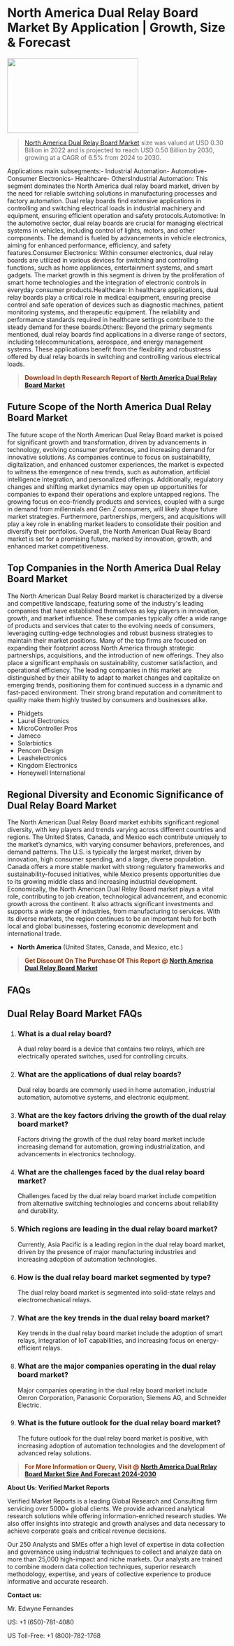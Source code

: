 <p><h1>North America Dual Relay Board Market By Application | Growth, Size & Forecast</h1><p><img class="aligncenter size-medium wp-image-105565" src="https://ffe5etoiles.com/wp-content/uploads/2025/01/MST7-300x171.png" alt="" width="300" height="171" /></p><blockquote><p><a href="https://www.verifiedmarketreports.com/download-sample/?rid=630570&utm_source=Github-NA&utm_medium=362" target="_blank">North America Dual Relay Board Market</a> size was valued at USD 0.30 Billion in 2022 and is projected to reach USD 0.50 Billion by 2030, growing at a CAGR of 6.5% from 2024 to 2030.</p></blockquote>Applications main subsegments:- Industrial Automation- Automotive- Consumer Electronics- Healthcare- OthersIndustrial Automation: This segment dominates the North America dual relay board market, driven by the need for reliable switching solutions in manufacturing processes and factory automation. Dual relay boards find extensive applications in controlling and switching electrical loads in industrial machinery and equipment, ensuring efficient operation and safety protocols.Automotive: In the automotive sector, dual relay boards are crucial for managing electrical systems in vehicles, including control of lights, motors, and other components. The demand is fueled by advancements in vehicle electronics, aiming for enhanced performance, efficiency, and safety features.Consumer Electronics: Within consumer electronics, dual relay boards are utilized in various devices for switching and controlling functions, such as home appliances, entertainment systems, and smart gadgets. The market growth in this segment is driven by the proliferation of smart home technologies and the integration of electronic controls in everyday consumer products.Healthcare: In healthcare applications, dual relay boards play a critical role in medical equipment, ensuring precise control and safe operation of devices such as diagnostic machines, patient monitoring systems, and therapeutic equipment. The reliability and performance standards required in healthcare settings contribute to the steady demand for these boards.Others: Beyond the primary segments mentioned, dual relay boards find applications in a diverse range of sectors, including telecommunications, aerospace, and energy management systems. These applications benefit from the flexibility and robustness offered by dual relay boards in switching and controlling various electrical loads.</p><blockquote><p><span style="color: #993300;"><strong>Download In depth Research Report of <a href="https://www.verifiedmarketreports.com/download-sample/?rid=630570&utm_source=Github-NA&utm_medium=362">North America Dual Relay Board Market</a></strong></span></p></blockquote><h2>Future Scope of the North America Dual Relay Board Market</h2><p>The future scope of the North American Dual Relay Board market is poised for significant growth and transformation, driven by advancements in technology, evolving consumer preferences, and increasing demand for innovative solutions. As companies continue to focus on sustainability, digitalization, and enhanced customer experiences, the market is expected to witness the emergence of new trends, such as automation, artificial intelligence integration, and personalized offerings. Additionally, regulatory changes and shifting market dynamics may open up opportunities for companies to expand their operations and explore untapped regions. The growing focus on eco-friendly products and services, coupled with a surge in demand from millennials and Gen Z consumers, will likely shape future market strategies. Furthermore, partnerships, mergers, and acquisitions will play a key role in enabling market leaders to consolidate their position and diversify their portfolios. Overall, the North American Dual Relay Board market is set for a promising future, marked by innovation, growth, and enhanced market competitiveness.</p><h2>Top Companies in the North America Dual Relay Board Market</h2><p>The North American Dual Relay Board market is characterized by a diverse and competitive landscape, featuring some of the industry's leading companies that have established themselves as key players in innovation, growth, and market influence. These companies typically offer a wide range of products and services that cater to the evolving needs of consumers, leveraging cutting-edge technologies and robust business strategies to maintain their market positions. Many of the top firms are focused on expanding their footprint across North America through strategic partnerships, acquisitions, and the introduction of new offerings. They also place a significant emphasis on sustainability, customer satisfaction, and operational efficiency. The leading companies in this market are distinguished by their ability to adapt to market changes and capitalize on emerging trends, positioning them for continued success in a dynamic and fast-paced environment. Their strong brand reputation and commitment to quality make them highly trusted by consumers and businesses alike.</p><p><ul><li>Phidgets </li><li> Laurel Electronics </li><li> MicroController Pros </li><li> Jameco </li><li> Solarbiotics </li><li> Pencom Design </li><li> Leashelectronics </li><li> Kingdom Electronics </li><li> Honeywell International</li></ul></p><h2>Regional Diversity and Economic Significance of Dual Relay Board Market</h2><p>The North American Dual Relay Board market exhibits significant regional diversity, with key players and trends varying across different countries and regions. The United States, Canada, and Mexico each contribute uniquely to the market’s dynamics, with varying consumer behaviors, preferences, and demand patterns. The U.S. is typically the largest market, driven by innovation, high consumer spending, and a large, diverse population. Canada offers a more stable market with strong regulatory frameworks and sustainability-focused initiatives, while Mexico presents opportunities due to its growing middle class and increasing industrial development. Economically, the North American Dual Relay Board market plays a vital role, contributing to job creation, technological advancement, and economic growth across the continent. It also attracts significant investments and supports a wide range of industries, from manufacturing to services. With its diverse markets, the region continues to be an important hub for both local and global businesses, fostering economic development and international trade.</p><ul> <li><strong>North America</strong> (United States, Canada, and Mexico, etc.)</li></ul><blockquote><p><span style="color: #993300;"><strong>Get Discount On The Purchase Of This Report @ <a href="https://www.verifiedmarketreports.com/ask-for-discount/?rid=630570&utm_source=Github-NA&utm_medium=362">North America Dual Relay Board Market</a></strong></span></p></blockquote><h2>FAQs</h2><p><h2>Dual Relay Board Market FAQs</h1><ol> <li> <h3>What is a dual relay board?</div><div></h3> <p>A dual relay board is a device that contains two relays, which are electrically operated switches, used for controlling circuits.</p> </li> <li> <h3>What are the applications of dual relay boards?</div><div></h3> <p>Dual relay boards are commonly used in home automation, industrial automation, automotive systems, and electronic equipment.</p> </li> <li> <h3>What are the key factors driving the growth of the dual relay board market?</div><div></h3> <p>Factors driving the growth of the dual relay board market include increasing demand for automation, growing industrialization, and advancements in electronics technology.</p> </li> <li> <h3>What are the challenges faced by the dual relay board market?</div><div></h3> <p>Challenges faced by the dual relay board market include competition from alternative switching technologies and concerns about reliability and durability.</p> </li> <li> <h3>Which regions are leading in the dual relay board market?</div><div></h3> <p>Currently, Asia Pacific is a leading region in the dual relay board market, driven by the presence of major manufacturing industries and increasing adoption of automation technologies.</p> </li> <li> <h3>How is the dual relay board market segmented by type?</div><div></h3> <p>The dual relay board market is segmented into solid-state relays and electromechanical relays.</p> </li> <li> <h3>What are the key trends in the dual relay board market?</div><div></h3> <p>Key trends in the dual relay board market include the adoption of smart relays, integration of IoT capabilities, and increasing focus on energy-efficient relays.</p> </li> <li> <h3>What are the major companies operating in the dual relay board market?</div><div></h3> <p>Major companies operating in the dual relay board market include Omron Corporation, Panasonic Corporation, Siemens AG, and Schneider Electric.</p> </li> <li> <h3>What is the future outlook for the dual relay board market?</div><div></h3> <p>The future outlook for the dual relay board market is positive, with increasing adoption of automation technologies and the development of advanced relay solutions.</p> </li></ol></body></html></p><blockquote><p><span style="color: #993300;"><strong>For More Information or Query, Visit @ <a href="https://www.verifiedmarketreports.com/product/dual-relay-board-market/">North America Dual Relay Board Market Size And Forecast 2024-2030</a></strong></span></p></blockquote><p><strong>About Us: Verified Market Reports</strong></p><p>Verified Market Reports is a leading Global Research and Consulting firm servicing over 5000+ global clients. We provide advanced analytical research solutions while offering information-enriched research studies. We also offer insights into strategic and growth analyses and data necessary to achieve corporate goals and critical revenue decisions.</p><p>Our 250 Analysts and SMEs offer a high level of expertise in data collection and governance using industrial techniques to collect and analyze data on more than 25,000 high-impact and niche markets. Our analysts are trained to combine modern data collection techniques, superior research methodology, expertise, and years of collective experience to produce informative and accurate research.</p><p><strong>Contact us:</strong></p><p>Mr. Edwyne Fernandes</p><p>US: +1 (650)-781-4080</p><p>US Toll-Free: +1 (800)-782-1768</p>
